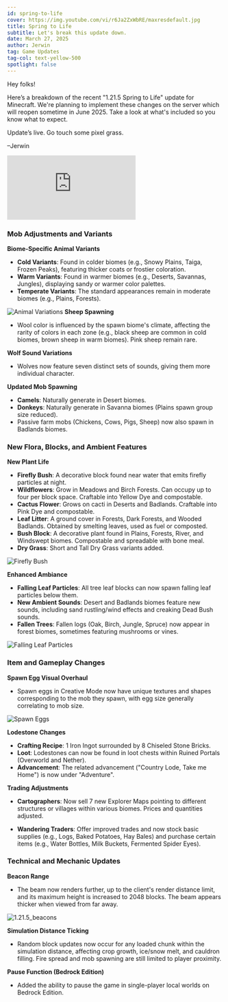 ```yaml
---
id: spring-to-life
cover: https://img.youtube.com/vi/r6Ja2ZxWbRE/maxresdefault.jpg
title: Spring to Life
subtitle: Let's break this update down.
date: March 27, 2025
author: Jerwin
tag: Game Updates
tag-col: text-yellow-500
spotlight: false
---
```


Hey folks!

Here’s a breakdown of the recent "1.21.5 Spring to Life" update for Minecraft. We're planning to implement these changes on the server which will reopen sometime in June 2025. Take a look at what's included so you know what to expect.

Update’s live. Go touch some pixel grass.

–Jerwin

<div class="relative w-full aspect-video">
  <iframe
    class="absolute top-0 left-0 w-full h-full"
    src="https://www.youtube.com/embed/r6Ja2ZxWbRE?autoplay=1&mute=1&controls=0&modestbranding=1&rel=0&showinfo=0"
    frameborder="0"
    allow="autoplay; encrypted-media"
    allowfullscreen
  ></iframe>
</div>

### Mob Adjustments and Variants

**Biome-Specific Animal Variants**
- **Cold Variants**: Found in colder biomes (e.g., Snowy Plains, Taiga, Frozen Peaks), featuring thicker coats or frostier coloration.
- **Warm Variants**: Found in warmer biomes (e.g., Deserts, Savannas, Jungles), displaying sandy or warmer color palettes.
- **Temperate Variants**: The standard appearances remain in moderate biomes (e.g., Plains, Forests).

![Animal Variations](https://www.minecraft.net/content/dam/minecraftnet/games/minecraft/screenshots/1.21.5_animal-variations.jpg)
**Sheep Spawning**
- Wool color is influenced by the spawn biome's climate, affecting the rarity of colors in each zone (e.g., black sheep are common in cold biomes, brown sheep in warm biomes). Pink sheep remain rare.

**Wolf Sound Variations**
- Wolves now feature seven distinct sets of sounds, giving them more individual character.

**Updated Mob Spawning**
- **Camels**: Naturally generate in Desert biomes.
- **Donkeys**: Naturally generate in Savanna biomes (Plains spawn group size reduced).
- Passive farm mobs (Chickens, Cows, Pigs, Sheep) now also spawn in Badlands biomes.

### New Flora, Blocks, and Ambient Features

**New Plant Life**
- **Firefly Bush**: A decorative block found near water that emits firefly particles at night.
- **Wildflowers**: Grow in Meadows and Birch Forests. Can occupy up to four per block space. Craftable into Yellow Dye and compostable.
- **Cactus Flower**: Grows on cacti in Deserts and Badlands. Craftable into Pink Dye and compostable.
- **Leaf Litter**: A ground cover in Forests, Dark Forests, and Wooded Badlands. Obtained by smelting leaves, used as fuel or composted.
- **Bush Block**: A decorative plant found in Plains, Forests, River, and Windswept biomes. Compostable and spreadable with bone meal.
- **Dry Grass**: Short and Tall Dry Grass variants added.

![Firefly Bush](https://www.minecraft.net/content/dam/minecraftnet/games/minecraft/screenshots/1.21.5_frog-fireflybush.jpg)

**Enhanced Ambiance**
- **Falling Leaf Particles**: All tree leaf blocks can now spawn falling leaf particles below them.
- **New Ambient Sounds**: Desert and Badlands biomes feature new sounds, including sand rustling/wind effects and creaking Dead Bush sounds.
- **Fallen Trees**: Fallen logs (Oak, Birch, Jungle, Spruce) now appear in forest biomes, sometimes featuring mushrooms or vines.

![Falling Leaf Particles](https://www.minecraft.net/content/dam/minecraftnet/games/minecraft/game-updates/6.%20MCV_SpringtoLife_fallingLeaf_1_1280x720.jpg)

### Item and Gameplay Changes

**Spawn Egg Visual Overhaul**
- Spawn eggs in Creative Mode now have unique textures and shapes corresponding to the mob they spawn, with egg size generally correlating to mob size.

![Spawn Eggs](https://www.minecraft.net/content/dam/minecraftnet/games/minecraft/game-updates/5.%20MCV_SpringtoLife_SpawnEggs_Option2_1280x720_01.jpg)

**Lodestone Changes**
- **Crafting Recipe**: 1 Iron Ingot surrounded by 8 Chiseled Stone Bricks.
- **Loot**: Lodestones can now be found in loot chests within Ruined Portals (Overworld and Nether).
- **Advancement**: The related advancement ("Country Lode, Take me Home") is now under "Adventure".

**Trading Adjustments**
- **Cartographers**: Now sell 7 new Explorer Maps pointing to different structures or villages within various biomes. Prices and quantities adjusted.

- **Wandering Traders**: Offer improved trades and now stock basic supplies (e.g., Logs, Baked Potatoes, Hay Bales) and purchase certain items (e.g., Water Bottles, Milk Buckets, Fermented Spider Eyes).

### Technical and Mechanic Updates

**Beacon Range**
- The beam now renders further, up to the client's render distance limit, and its maximum height is increased to 2048 blocks. The beam appears thicker when viewed from far away.

![1.21.5_beacons](https://www.minecraft.net/content/dam/minecraftnet/games/minecraft/screenshots/1.21.5_beacons.jpg)

**Simulation Distance Ticking**
- Random block updates now occur for any loaded chunk within the simulation distance, affecting crop growth, ice/snow melt, and cauldron filling. Fire spread and mob spawning are still limited to player proximity.

**Pause Function (Bedrock Edition)**
- Added the ability to pause the game in single-player local worlds on Bedrock Edition.

